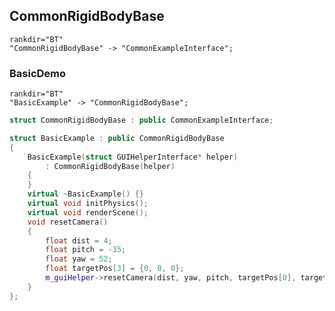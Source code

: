 ## CommonRigidBodyBase

```{digraph} CommonRigidBodyBase
rankdir="BT"
"CommonRigidBodyBase" -> "CommonExampleInterface";
```

### BasicDemo

```{digraph} BasicExample
rankdir="BT"
"BasicExample" -> "CommonRigidBodyBase";
```

```c++
struct CommonRigidBodyBase : public CommonExampleInterface;

struct BasicExample : public CommonRigidBodyBase
{
	BasicExample(struct GUIHelperInterface* helper)
		: CommonRigidBodyBase(helper)
	{
	}
	virtual ~BasicExample() {}
	virtual void initPhysics();
	virtual void renderScene();
	void resetCamera()
	{
		float dist = 4;
		float pitch = -35;
		float yaw = 52;
		float targetPos[3] = {0, 0, 0};
		m_guiHelper->resetCamera(dist, yaw, pitch, targetPos[0], targetPos[1], targetPos[2]);
	}
};
```
